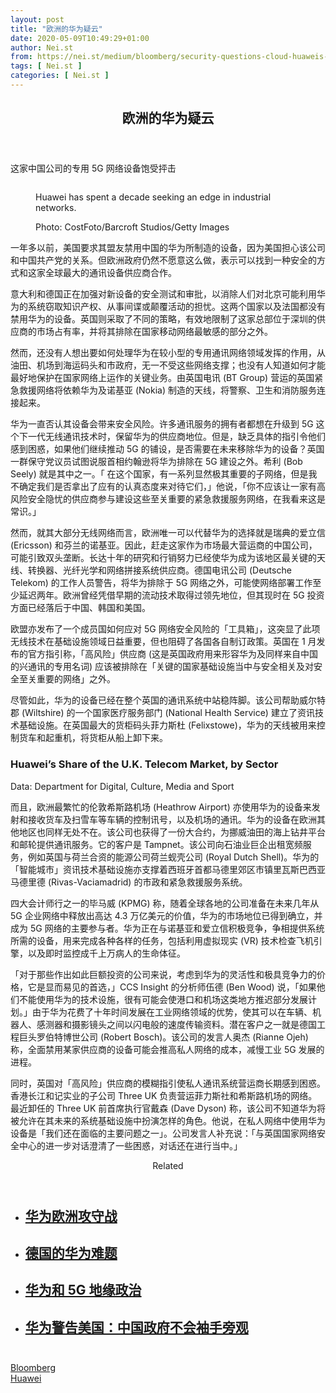 ```yaml
---
layout: post
title: "欧洲的华为疑云"
date: 2020-05-09T10:49:29+01:00
author: Nei.st
from: https://nei.st/medium/bloomberg/security-questions-cloud-huaweis-role-in-private-5g-networks
tags: [ Nei.st ]
categories: [ Nei.st ]
---
```


<article class="post-19693 post type-post status-publish format-standard hentry category-bloomberg tag-huawei" id="post-19693">
 <header class="page-header medium Archives">
  <div class="page-header__image">
  </div>
  <div class="page-header__content">
   <h1 class="page-title text-align-center">
    欧洲的华为疑云
   </h1>
  </div>
 </header>
 <div class="entry-content aesop-entry-content" id="post-19693-content">
  <link as="font" crossorigin="anonymous" href="//cdn.jsdelivr.net/gh/0nd1jyU39XQ/_/glyph/font-face/0uIzqoZjSuJfvSBnvgXTcApMtcVhMcpr.woff" rel="preload" type="font/woff"/>
  <link as="font" crossorigin="anonymous" href="//cdn.jsdelivr.net/gh/0nd1jyU39XQ/_/glyph/font-face/1sTnSLZWDKucPX6SAk.woff" rel="preload" type="font/woff"/>
  <p class="blog-post__description">
   这家中国公司的专用 5G 网络设备饱受抨击
  </p>
  <span id="more-19693">
  </span>
  <div class="container large img edge">
   <div class="aspectRatioPlaceholder">
    <div class="progressiveMedia" data-height="1467" data-width="2200">
     <img alt="" class="progressiveMedia-image" data-src="https://cdn.jsdelivr.net/gh/0nd1jyU39XQ/_/img/1/iK.Ma4cNTvUU.jpg" src="https://cdn.jsdelivr.net/gh/0nd1jyU39XQ/_/img/1/iK.Ma4cNTvUU.jpg"/>
    </div>
   </div>
   <div class="aesop-image-component">
    <figure class="aesop-image-component-image aesop-component-align-center aesop-image-component-caption-left">
     <figcaption class="aesop-image-component-caption">
      <p class="aesop-cap-description">
       Huawei has spent a decade seeking an edge in industrial networks.
      </p>
      <p class="aesop-cap-cred">
       Photo: CostFoto/Barcroft Studios/Getty Images
      </p>
     </figcaption>
    </figure>
   </div>
  </div>
  <p>
   一年多以前，美国要求其盟友禁用中国的华为所制造的设备，因为美国担心该公司和中国共产党的关系。但欧洲政府仍然不愿意这么做，表示可以找到一种安全的方式和这家全球最大的通讯设备供应商合作。
  </p>
  <p>
   意大利和德国正在加强对新设备的安全测试和审批，以消除人们对北京可能利用华为的系统窃取知识产权、从事间谍或颠覆活动的担忧。这两个国家以及法国都没有禁用华为的设备。英国则采取了不同的策略，有效地限制了这家总部位于深圳的供应商的市场占有率，并将其排除在国家移动网络最敏感的部分之外。
  </p>
  <p>
   然而，还没有人想出要如何处理华为在较小型的专用通讯网络领域发挥的作用，从油田、机场到海运码头和市政府，无一不受这些网络支撑；也没有人知道如何才能最好地保护在国家网络上运作的关键业务。由英国电讯 (BT Group) 营运的英国紧急救援网络将依赖华为及诺基亚 (Nokia) 制造的天线，将警察、卫生和消防服务连接起来。
  </p>
  <p>
   华为一直否认其设备会带来安全风险。许多通讯服务的拥有者都想在升级到 5G 这个下一代无线通讯技术时，保留华为的供应商地位。但是，缺乏具体的指引令他们感到困惑，如果他们继续推动 5G 的铺设，是否需要在未来移除华为的设备？英国一群保守党议员试图说服首相约翰逊将华为排除在 5G 建设之外。希利 (Bob Seely) 就是其中之一。「 在这个国家，有一系列显然极其重要的子网络，但是我不确定我们是否拿出了应有的认真态度来对待它们，」他说，「你不应该让一家有高风险安全隐忧的供应商参与建设这些至关重要的紧急救援服务网络，在我看来这是常识。」
  </p>
  <p>
   然而，就其大部分无线网络而言，欧洲唯一可以代替华为的选择就是瑞典的爱立信 (Ericsson) 和芬兰的诺基亚。因此，赶走这家作为市场最大营运商的中国公司，可能引致双头垄断。长达十年的研究和行销努力已经使华为成为该地区最关键的天线、转换器、光纤光学和网络拼接系统供应商。德国电讯公司 (Deutsche Telekom) 的工作人员警告，将华为排除于 5G 网络之外，可能使网络部署工作至少延迟两年。欧洲曾经凭借早期的流动技术取得过领先地位，但其现时在 5G 投资方面已经落后于中国、韩国和美国。
  </p>
  <div class="code-block code-block-1" style="margin: 8px 0; clear: both;">
   <div class="container ads_KbHEVhh8Rw">
    <div class="card card--blog post-sidebar">
     <div class="card-body">
      <div class="logo_ngcontent-kty-0">
      </div>
      <div class="iframe-blocker U6XAMK63Vh00WqvF2BacIQ">
       <div class="background-h60B">
       </div>
       <div class="WumZiPCS4MeMw4pxQ">
       </div>
      </div>
     </div>
     <div class="card-footer">
      <div class="card-footer-wrapper" layout="row bottom-left">
      </div>
     </div>
    </div>
   </div>
  </div>
  <p>
   欧盟亦发布了一个成员国如何应对 5G 网络安全风险的「工具箱」，这突显了此项无线技术在基础设施领域日益重要，但也阻碍了各国各自制订政策。英国在 1 月发布的官方指引称，「高风险」供应商 (这是英国政府用来形容华为及同样来自中国的兴通讯的专用名词) 应该被排除在「关键的国家基础设施当中与安全相关及对安全至关重要的网络」之外。
  </p>
  <p>
   尽管如此，华为的设备已经在整个英国的通讯系统中站稳阵脚。该公司帮助威尔特郡 (Wiltshire) 的一个国家医疗服务部门 (National Health Service) 建立了资讯技术基础设施。在英国最大的货柜码头菲力斯杜 (Felixstowe)，华为的天线被用来控制货车和起重机，将货柜从船上卸下来。
  </p>
  <div class="container img toaster">
   <link href="https://cdn.jsdelivr.net/gh/0nd1jyU39XQ/_/graphic/bloomberg/toaster/toaster-charts/css/themes/bizweek.css" rel="stylesheet" type="text/css"/>
   <h3 class="chart__title" id="feeling-faint">
    Huawei’s Share of the U.K. Telecom Market, by Sector
   </h3>
   <div class="toaster-iframe">
    <div class="toaster-chart toaster-theme-business" id="target1">
    </div>
   </div>
   <p class="chart__source">
    Data: Department for Digital, Culture, Media and Sport
   </p>
  </div>
  <p>
   而且，欧洲最繁忙的伦敦希斯路机场 (Heathrow Airport) 亦使用华为的设备来发射和接收货车及扫雪车等车辆的控制讯号，以及机场的通讯。华为的设备在欧洲其他地区也同样无处不在。该公司也获得了一份大合约，为挪威油田的海上钻井平台和邮轮提供通讯服务。它的客户是 Tampnet。该公司向石油业巨企出租宽频服务，例如英国与荷兰合资的能源公司荷兰蚬壳公司 (Royal Dutch Shell)。华为的「智能城市」资讯技术基础设施亦支撑着西班牙首都马德里郊区市镇里瓦斯巴西亚马德里德 (Rivas-Vaciamadrid) 的市政和紧急救援服务系统。
  </p>
  <p>
   四大会计师行之一的毕马威 (KPMG) 称，随着全球各地的公司准备在未来几年从 5G 企业网络中释放出高达 4.3 万亿美元的价值，华为的市场地位已得到确立，并成为 5G 网络的主要参与者。华为正在与诺基亚和爱立信积极竞争，争相提供系统所需的设备，用来完成各种各样的任务，包括利用虚拟现实 (VR) 技术检查飞机引擎，以及即时监控成千上万病人的生命体征。
  </p>
  <p>
   「对于那些作出如此巨额投资的公司来说，考虑到华为的灵活性和极具竞争力的价格，它是显而易见的首选，」CCS Insight 的分析师伍德 (Ben Wood) 说，「如果他们不能使用华为的技术设施，很有可能会使港口和机场这类地方推迟部分发展计划。」由于华为花费了十年时间发展在工业网络领域的优势，使其可以在车辆、机器人、感测器和摄影镜头之间以闪电般的速度传输资料。潜在客户之一就是德国工程巨头罗伯特博世公司 (Robert Bosch)。该公司的发言人奥杰 (Rianne Ojeh) 称，全面禁用某家供应商的设备可能会推高私人网络的成本，减慢工业 5G 发展的进程。
  </p>
  <div class="code-block code-block-1" style="margin: 8px 0; clear: both;">
   <div class="container ads_KbHEVhh8Rw">
    <div class="card card--blog post-sidebar">
     <div class="card-body">
      <div class="logo_ngcontent-kty-0">
      </div>
      <div class="iframe-blocker U6XAMK63Vh00WqvF2BacIQ">
       <div class="background-h60B">
       </div>
       <div class="WumZiPCS4MeMw4pxQ">
       </div>
      </div>
     </div>
     <div class="card-footer">
      <div class="card-footer-wrapper" layout="row bottom-left">
      </div>
     </div>
    </div>
   </div>
  </div>
  <p>
   同时，英国对「高风险」供应商的模糊指引使私人通讯系统营运商长期感到困惑。香港长江和记实业的子公司 Three UK 负责营运菲力斯社和希斯路机场的网络。最近卸任的 Three UK 前首席执行官戴森 (Dave Dyson) 称，该公司不知道华为将被允许在其未来的系统基础设施中扮演怎样的角色。他说，在私人网络中使用华为设备是「我们还在面临的主要问题之一」。公司发言人补充说：「与英国国家网络安全中心的进一步对话澄清了一些困惑，对话还在进行当中。」
  </p>
  <section class="jsx-1092709871 collection">
   <header class="jsx-1092709871 container">
    <span class="jsx-65431776 text-icon text-right size-md spacing-xxtight weight-medium">
     <span class="jsx-65431776 text">
      <span class="jsx-1092709871">
       Related
      </span>
     </span>
    </span>
   </header>
   <ul class="jsx-1092709871 collection-list">
    <li class="jsx-1092709871">
     <section class="jsx-2013367371 container">
      <div class="jsx-2013367371 content no-cover type-collection">
       <div class="jsx-2013367371 left">
        <a class="jsx-2013367371" href="https://nei.st/medium/caixin/cw877d">
         <h2 class="jsx-2996311878 sidebar">
          华为欧洲攻守战
         </h2>
        </a>
       </div>
      </div>
     </section>
    </li>
    <li class="jsx-1092709871">
     <section class="jsx-2013367371 container">
      <div class="jsx-2013367371 content no-cover type-collection">
       <div class="jsx-2013367371 left">
        <a class="jsx-2013367371" href="https://nei.st/medium/nytimes/german-call-on-huawei-and-5g-may-hinge-on-vital-automakers">
         <h2 class="jsx-2996311878 sidebar">
          德国的华为难题
         </h2>
        </a>
       </div>
      </div>
     </section>
    </li>
    <li class="jsx-1092709871">
     <section class="jsx-2013367371 container">
      <div class="jsx-2013367371 content no-cover type-collection">
       <div class="jsx-2013367371 left">
        <a class="jsx-2013367371" href="https://nei.st/medium/economist/huawei-and-5geopolitics">
         <h2 class="jsx-2996311878 sidebar">
          华为和 5G 地缘政治
         </h2>
        </a>
       </div>
      </div>
     </section>
    </li>
    <li class="jsx-1092709871">
     <section class="jsx-2013367371 container">
      <div class="jsx-2013367371 content no-cover type-collection">
       <div class="jsx-2013367371 left">
        <a class="jsx-2013367371" href="https://nei.st/medium/wsj/huawei-warns-u-s-of-retaliation-by-beijing-profit-growth-slows">
         <h2 class="jsx-2996311878 sidebar">
          华为警告美国：中国政府不会袖手旁观
         </h2>
        </a>
       </div>
      </div>
     </section>
    </li>
   </ul>
  </section>
  <div class="container ag ah">
   <div class="fe n el">
    <a class="dt du bn bo bp bq br bs bt bu dv dw bx by dx dy" href="https://nei.st/medium/bloomberg-businessweek?source=https://www.bloomberg.com/news/articles/2020-04-15/security-questions-cloud-huawei-s-role-in-private-5g-networks">
     <div class="c ff fg ag ah fh el fi fj ce fk fl fm fn fo fp fq fr fs ft fu">
      <div class="bs em en eo ep eq fv ah fw fg ag bm eu fx q fy fz p ac">
      </div>
     </div>
    </a>
   </div>
  </div>
  <div class="code-block code-block-2" style="margin: 8px 0; clear: both;">
   <br/>
   <div class="container ads_KbHEVhh8Rw">
    <div class="card card--blog post-sidebar">
     <div class="card-body">
      <div class="logo_ngcontent-kty-0">
      </div>
      <div class="iframe-blocker U6XAMK63Vh00WqvF2BacIQ">
       <div class="background-h60B">
       </div>
       <div class="WumZiPCS4MeMw4pxQ">
       </div>
      </div>
     </div>
     <div class="card-footer">
      <div class="card-footer-wrapper" layout="row bottom-left">
      </div>
     </div>
    </div>
   </div>
  </div>
 </div>
 <footer class="entry-footer">
  <div class="categories icon-link">
   <a href="https://nei.st/category/medium/bloomberg" rel="category tag">
    Bloomberg
   </a>
  </div>
  <div class="tags icon-link">
   <a href="https://nei.st/tag/huawei" rel="tag">
    Huawei
   </a>
  </div>
 </footer>
</article>

